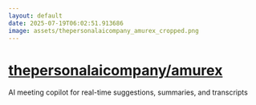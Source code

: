 ```yaml
---
layout: default
date: 2025-07-19T06:02:51.913686
image: assets/thepersonalaicompany_amurex_cropped.png
---
```


# [thepersonalaicompany/amurex](https://github.com/thepersonalaicompany/amurex)

AI meeting copilot for real-time suggestions, summaries, and transcripts
